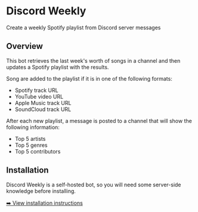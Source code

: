 # Discord Weekly

Create a weekly Spotify playlist from Discord server messages

## Overview

This bot retrieves the last week's worth of songs in a channel and then updates a Spotify playlist with the results.

Song are added to the playlist if it is in one of the following formats:

- Spotify track URL
- YouTube video URL
- Apple Music track URL
- SoundCloud track URL

After each new playlist, a message is posted to a channel that will show the following information:

- Top 5 artists
- Top 5 genres
- Top 5 contributors

## Installation

Discord Weekly is a self-hosted bot, so you will need some server-side knowledge before installing.

[➡️ View installation instructions](INSTALLATION.md)
